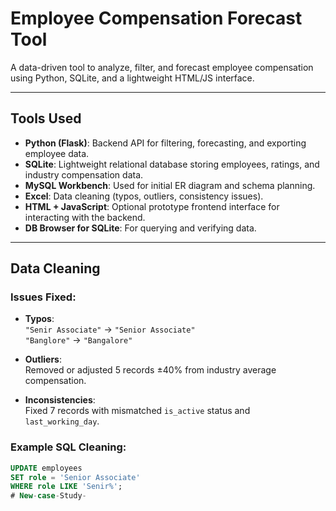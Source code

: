 # Employee Compensation Forecast Tool

A data-driven tool to analyze, filter, and forecast employee compensation using Python, SQLite, and a lightweight HTML/JS interface.

---

##  Tools Used

- **Python (Flask)**: Backend API for filtering, forecasting, and exporting employee data.
- **SQLite**: Lightweight relational database storing employees, ratings, and industry compensation data.
- **MySQL Workbench**: Used for initial ER diagram and schema planning.
- **Excel**: Data cleaning (typos, outliers, consistency issues).
- **HTML + JavaScript**: Optional prototype frontend interface for interacting with the backend.
- **DB Browser for SQLite**: For querying and verifying data.

---

##  Data Cleaning

### Issues Fixed:
- **Typos**:  
  `"Senir Associate"` → `"Senior Associate"`  
  `"Banglore"` → `"Bangalore"`

- **Outliers**:  
  Removed or adjusted 5 records ±40% from industry average compensation.

- **Inconsistencies**:  
  Fixed 7 records with mismatched `is_active` status and `last_working_day`.

### Example SQL Cleaning:
```sql
UPDATE employees  
SET role = 'Senior Associate'  
WHERE role LIKE 'Senir%';
# New-case-Study-
